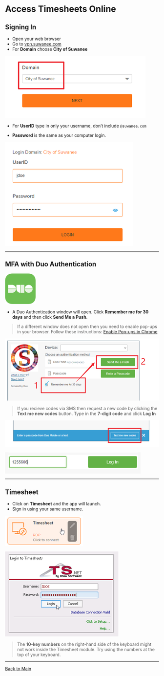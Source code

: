 # Access Timesheets Online

## Signing In

- Open your web browser
- Go to [vpn.suwanee.com](https://vpn.suwanee.com)
- For **Domain** choose **City of Suwanee**

![Choose the domain](../refs/AccessTimesheetsOnline/1.png)

- For **UserID** type in only your username, don’t include `@suwanee.com`

- **Password** is the same as your computer login.

![Login](../refs/AccessTimesheetsOnline/2.png)

---

## MFA with Duo Authentication

![Duo Logo](../refs/AccessTimesheetsOnline/3.png)

- A Duo Authentication window will open. Click **Remember me for 30 days** and then click **Send Me a Push**.

>If a different window does not open then you need to enable pop-ups in your browser. Follow these instructions: [Enable Pop-ups in Chrome](../Miscellaneous/Enable%20Pop-ups%20in%20Chrome)

![Send Duo Push](../refs/AccessTimesheetsOnline/4.png)

>If you recieve codes via SMS then request a new code by clicking the **Text me new codes** button. Type in the **7-digit code** and click **Log In**

![Text me codes](../refs/AccessTimesheetsOnline/5.png)

![Type in codes](../refs/AccessTimesheetsOnline/6.png)

---

## Timesheet

- Click on **Timesheet** and the app will launch.
- Sign in using your same username.

![Timesheet module](../refs/AccessTimesheetsOnline/7.png)

![Login to Timesheets](../refs/AccessTimesheetsOnline/8.png)

>The **10-key numbers** on the right-hand side of the keyboard might not work inside the Timesheet module. Try using the numbers at the top of your keyboard.

---

[Back to Main](../README.md)
